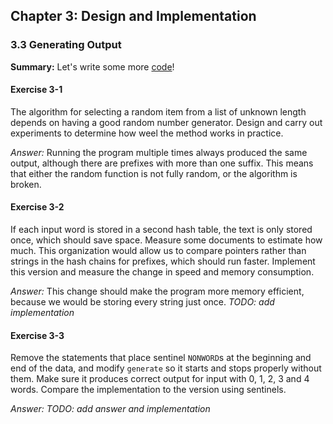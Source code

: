 ## Chapter 3: Design and Implementation

### 3.3 Generating Output
**Summary:** Let's write some more [code](output.c)!

#### Exercise 3-1
The algorithm for selecting a random item from a list of unknown length depends on having a good random number generator.
Design and carry out experiments to determine how weel the method works in practice.

*Answer:* Running the program multiple times always produced the same output, although there are prefixes with more than
one suffix. This means that either the random function is not fully random, or the algorithm is broken.

#### Exercise 3-2
If each input word is stored in a second hash table, the text is only stored once, which should save space.
Measure some documents to estimate how much. This organization would allow us to compare pointers rather than strings
in the hash chains for prefixes, which should run faster. Implement this version and measure the change in speed
and memory consumption.

*Answer:* This change should make the program more memory efficient, because we would be storing every string just once.
*TODO: add implementation*

#### Exercise 3-3
Remove the statements that place sentinel `NONWORD`s at the beginning and end of the data, and modify `generate`
so it starts and stops properly without them. Make sure it produces correct output for input with 0, 1, 2, 3 and 4 words.
Compare the implementation to the version using sentinels.

*Answer:* *TODO: add answer and implementation*